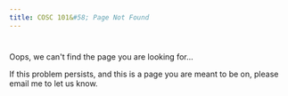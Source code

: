 ```yaml
---
title: COSC 101&#58; Page Not Found
---
```


# <i class="fa fa-exclamation-triangle-6" aria-hidden="true"></i>

Oops, we can't find the page you are looking for...

If this problem persists, and this is a page you are meant to be on, please
email me to let us know.
